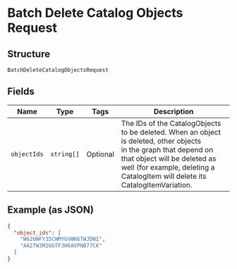 
# Batch Delete Catalog Objects Request

## Structure

`BatchDeleteCatalogObjectsRequest`

## Fields

| Name | Type | Tags | Description |
|  --- | --- | --- | --- |
| `objectIds` | `string[]` | Optional | The IDs of the CatalogObjects to be deleted. When an object is deleted, other objects<br>in the graph that depend on that object will be deleted as well (for example, deleting a<br>CatalogItem will delete its CatalogItemVariation. |

## Example (as JSON)

```json
{
  "object_ids": [
    "W62UWFY35CWMYGVWK6TWJDNI",
    "AA27W3M2GGTF3H6AVPNB77CK"
  ]
}
```

